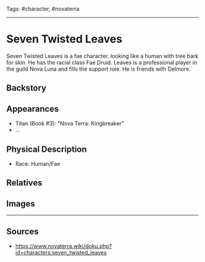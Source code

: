 Tags: #character, #novaterra

---
# Seven Twisted Leaves

Seven Twisted Leaves is a fae character, looking like a human with tree bark for skin. He has the racial class Fae Druid. Leaves is a professional player in the guild Nova Luna and fills the support role. He is friends with Delmore.

## Backstory

## Appearances

- Titan (Book #3): "Nova Terra: Kingbreaker"
- ...

## Physical Description

- Race: Human/Fae

## Relatives

## Images

---
## Sources
- https://www.novaterra.wiki/doku.php?id=characters:seven_twisted_leaves